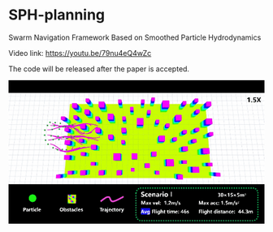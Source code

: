 # SPH-planning
Swarm Navigation Framework Based on Smoothed Particle Hydrodynamics

Video link: https://youtu.be/79nu4eQ4wZc

The code will be released after the paper is accepted.

![sph_demo](image/sph_demo.gif)